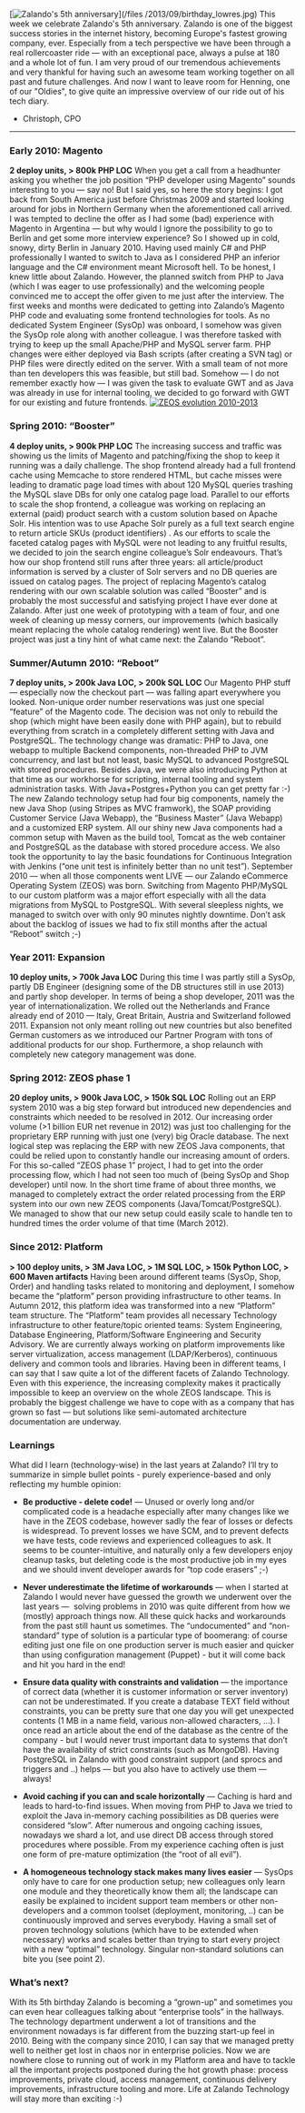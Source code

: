 <!--
.. title: My three year journey into Zalando Technology
.. slug: my-three-year-journey-into-zalando-technology
.. date: 2013-09-30 14:00:04
.. tags: Anniversary,Birthday,Platform,Tech diary
.. author: Henning Jacobs
-->


[![Zalando's 5th anniversary](/files/2013/09/birthday_lowres-h180.jpg)](/files
/2013/09/birthday_lowres.jpg) This week we celebrate Zalando's 5th
anniversary. Zalando is one of the biggest success stories in the internet
history, becoming Europe's fastest growing company, ever. Especially from a
tech perspective we have been through a real rollercoaster ride — with an
exceptional pace, always a pulse at 180 and a whole lot of fun.  I am very
proud of our tremendous achievements and very thankful for having such an
awesome team working together on all past and future challenges. And now I
want to leave room for Henning, one of our "Oldies", to give quite an
impressive overview of our ride out of his tech diary.

- Christoph, CPO

* * *

### Early 2010: Magento

**2 deploy units, > 800k PHP LOC** When you get a call from a headhunter asking you whether the job position “PHP developer using Magento” sounds interesting to you — say no! But I said yes, so here the story begins: I got back from South America just before Christmas 2009 and started looking around for jobs in Northern Germany when the aforementioned call arrived. I was tempted to decline the offer as I had some (bad) experience with Magento in Argentina — but why would I ignore the possibility to go to Berlin and get some more interview experience? So I showed up in cold, snowy, dirty Berlin in January 2010. Having used mainly C# and PHP professionally I wanted to switch to Java as I considered PHP an inferior language and the C# environment meant Microsoft hell. To be honest, I knew little about Zalando. However, the planned switch from PHP to Java (which I was eager to use professionally) and the welcoming people convinced me to accept the offer given to me just after the interview. The first weeks and months were dedicated to getting into Zalando’s Magento PHP code and evaluating some frontend technologies for tools. As no dedicated System Engineer (SysOp) was onboard, I somehow was given the SysOp role along with another colleague. I was therefore tasked with trying to keep up the small Apache/PHP and MySQL server farm. PHP changes were either deployed via Bash scripts (after creating a SVN tag) or PHP files were directly edited on the server. With a small team of not more than ten developers this was feasible, but still bad. Somehow — I do not remember exactly how — I was given the task to evaluate GWT and as Java was already in use for internal tooling, we decided to go forward with GWT for our existing and future frontends. [![ZEOS evolution 2010-2013](/files/2013/09/Zalando-Evolve-2010-2013-w200.png)](/files/2013/09/Zalando-Evolve-2010-2013-w200.png)  

### Spring 2010: “Booster”

**4 deploy units, > 900k PHP LOC** The increasing success and traffic was showing us the limits of Magento and patching/fixing the shop to keep it running was a daily challenge. The shop frontend already had a full frontend cache using Memcache to store rendered HTML, but cache misses were leading to dramatic page load times with about 120 MySQL queries trashing the MySQL slave DBs for only one catalog page load. Parallel to our efforts to scale the shop frontend, a colleague was working on replacing an external (paid) product search with a custom solution based on Apache Solr. His intention was to use Apache Solr purely as a full text search engine to return article SKUs (product identifiers) . As our efforts to scale the faceted catalog pages with MySQL were not leading to any fruitful results, we decided to join the search engine colleague’s Solr endeavours. That’s how our shop frontend still runs after three years: all article/product information is served by a cluster of Solr servers and no DB queries are issued on catalog pages. The project of replacing Magento’s catalog rendering with our own scalable solution was called “Booster” and is probably the most successful and satisfying project I have ever done at Zalando. After just one week of prototyping with a team of four, and one week of cleaning up messy corners, our improvements (which basically meant replacing the whole catalog rendering) went live. But the Booster project was just a tiny hint of what came next: the Zalando “Reboot”.  

### Summer/Autumn 2010: “Reboot”

**7 deploy units, > 200k Java LOC, > 200k SQL LOC** Our Magento PHP stuff — especially now the checkout part — was falling apart everywhere you looked. Non-unique order number reservations was just one special “feature” of the Magento code. The decision was not only to rebuild the shop (which might have been easily done with PHP again), but to rebuild everything from scratch in a completely different setting with Java and PostgreSQL. The technology change was dramatic: PHP to Java, one webapp to multiple Backend components, non-threaded PHP to JVM concurrency, and last but not least, basic MySQL to advanced PostgreSQL with stored procedures. Besides Java, we were also introducing Python at that time as our workhorse for scripting, internal tooling and system administration tasks. With Java+Postgres+Python you can get pretty far :-) The new Zalando technology setup had four big components, namely the new Java Shop (using Stripes as MVC framwork), the SOAP providing Customer Service (Java Webapp), the “Business Master” (Java Webapp) and a customized ERP system. All our shiny new Java components had a common setup with Maven as the build tool, Tomcat as the web container and PostgreSQL as the database with stored procedure access. We also took the opportunity to lay the basic foundations for Continuous Integration with Jenkins (“one unit test is infinitely better than no unit test”). September 2010 — when all those components went LIVE — our Zalando eCommerce Operating System (ZEOS) was born. Switching from Magento PHP/MySQL to our custom platform was a major effort especially with all the data migrations from MySQL to PostgreSQL. With several sleepless nights, we managed to switch over with only 90 minutes nightly downtime. Don’t ask about the backlog of issues we had to fix still months after the actual “Reboot” switch ;-)  

### Year 2011: Expansion

**10 deploy units, > 700k Java LOC** During this time I was partly still a SysOp, partly DB Engineer (designing some of the DB structures still in use 2013) and partly shop developer. In terms of being a shop developer, 2011 was the year of internationalization. We rolled out the Netherlands and France already end of 2010 — Italy, Great Britain, Austria and Switzerland followed 2011. Expansion not only meant rolling out new countries but also benefited German customers as we introduced our Partner Program with tons of additional products for our shop. Furthermore, a shop relaunch with completely new category management was done.  

### Spring 2012: ZEOS phase 1

**20 deploy units, > 900k Java LOC, > 150k SQL LOC** Rolling out an ERP system 2010 was a big step forward but introduced new dependencies and constraints which needed to be resolved in 2012. Our increasing order volume (>1 billion EUR net revenue in 2012) was just too challenging for the proprietary ERP running with just one (very) big Oracle database. The next logical step was replacing the ERP with new ZEOS Java components, that could be relied upon to constantly handle our increasing amount of orders. For this so-called “ZEOS phase 1” project, I had to get into the order processing flow, which I had not seen too much of (being SysOp and Shop developer) until now. In the short time frame of about three months, we managed to completely extract the order related processing from the ERP system into our own new ZEOS components (Java/Tomcat/PostgreSQL). We managed to show that our new setup could easily scale to handle ten to hundred times the order volume of that time (March 2012).  

### Since 2012: Platform

**> 100 deploy units, > 3M Java LOC, > 1M SQL LOC, > 150k Python LOC, > 600 Maven artifacts** Having been around different teams (SysOp, Shop, Order) and handling tasks related to monitoring and deployment, I somehow became the “platform” person providing infrastructure to other teams. In Autumn 2012, this platform idea was transformed into a new “Platform” team structure. The “Platform” team provides all necessary Technology infrastructure to other feature/topic oriented teams: System Engineering, Database Engineering, Platform/Software Engineering and Security Advisory. We are currently always working on platform improvements like server virtualization, access management (LDAP/Kerberos), continuous delivery and common tools and libraries. Having been in different teams, I can say that I saw quite a lot of the different facets of Zalando Technology. Even with this experience, the increasing complexity makes it practically impossible to keep an overview on the whole ZEOS landscape. This is probably the biggest challenge we have to cope with as a company that has grown so fast — but solutions like semi-automated architecture documentation are underway.  

### Learnings

What did I learn (technology-wise) in the last years at Zalando? I’ll try to
summarize in simple bullet points - purely experience-based and only
reflecting my humble opinion:

  * **Be productive - delete code!** — Unused or overly long and/or complicated code is a headache especially after many changes like we have in the ZEOS codebase, however sadly the fear of losses or defects is widespread. To prevent losses we have SCM, and to prevent defects we have tests, code reviews and experienced colleagues to ask. It seems to be counter-intuitive, and naturally only a few developers enjoy cleanup tasks, but deleting code is the most productive job in my eyes and we should invent developer awards for “top code erasers” ;-)

  * **Never underestimate the lifetime of workarounds** — when I started at Zalando I would never have guessed the growth we underwent over the last years —  solving problems in 2010 was quite different from how we (mostly) approach things now. All these quick hacks and workarounds from the past still haunt us sometimes. The “undocumented” and “non-standard” type of solution is a particular type of boomerang: of course editing just one file on one production server is much easier and quicker than using configuration management (Puppet) - but it will come back and hit you hard in the end!

  * **Ensure data quality with constraints and validation** — the importance of correct data (whether it is customer information or server inventory) can not be underestimated. If you create a database TEXT field without constraints, you can be pretty sure that one day you will get unexpected contents (1 MB in a name field, various non-allowed characters, …). I once read an article about the end of the database as the centre of the company - but I would never trust important data to systems that don’t have the availability of strict constraints (such as MongoDB). Having PostgreSQL in Zalando with good constraint support (and sprocs and triggers and ..) helps — but you also have to actively use them — always!

  * **Avoid caching if you can and scale horizontally** — Caching is hard and leads to hard-to-find issues. When moving from PHP to Java we tried to exploit the Java in-memory caching possibilities as DB queries were considered “slow”. After numerous and ongoing caching issues, nowadays we shard a lot, and use direct DB access through stored procedures where possible. From my experience caching often is just one form of pre-mature optimization (the “root of all evil”).

  * **A homogeneous technology stack makes many lives easier** — SysOps only have to care for one production setup; new colleagues only learn one module and they theoretically know them all; the landscape can easily be explained to incident support team members or other non-developers and a common toolset (deployment, monitoring, ..) can be continuously improved and serves everybody. Having a small set of proven technology solutions (which have to be extended when necessary) works and scales better than trying to start every project with a new “optimal” technology. Singular non-standard solutions can bite you (see point 2).

### What’s next?

With its 5th birthday Zalando is becoming a “grown-up” and sometimes you can
even hear colleagues talking about “enterprise tools” in the hallways. The
technology department underwent a lot of transitions and the environment
nowadays is far different from the buzzing start-up feel in 2010. Being with
the company since 2010, I can say that we managed pretty well to neither get
lost in chaos nor in enterprise policies. Now we are nowhere close to running
out of work in my Platform area and have to tackle all the important projects
postponed during the hot growth phase: process improvements, private cloud,
access management, continuous delivery improvements, infrastructure tooling
and more. Life at Zalando Technology will stay more than exciting :-)

